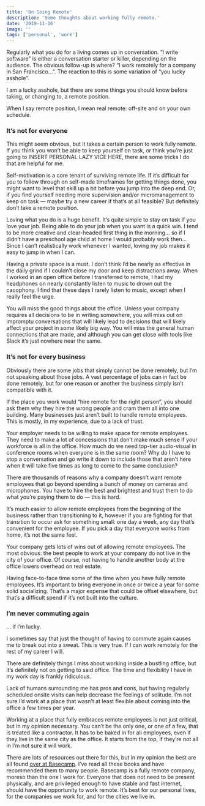 ```yaml
---
title: 'On Going Remote'
description: 'Some thoughts about working fully remote.'
date: '2019-11-16'
image: ''
tags: ['personal', 'work']
---
```


Regularly what you do for a living comes up in conversation. “I write software” is either a conversation starter or killer, depending on the audience. The obvious follow-up is where? “I work remotely for a company in San Francisco...”. The reaction to this is some variation of “you lucky asshole”.

I am a lucky asshole, but there are some things you should know before taking, or changing to, a remote position.

When I say remote position, I mean real remote: off-site and on your own schedule.

### It’s not for everyone

This might seem obvious, but it takes a certain person to work fully remote. If you think you won’t be able to keep yourself on task, or think you’re just going to INSERT PERSONAL LAZY VICE HERE, there are some tricks I do that are helpful for me.

Self-motivation is a core tenant of surviving remote life. If it’s difficult for you to follow through on self-made timeframes for getting things done, you might want to level that skill up a bit before you jump into the deep end. Or, if you find yourself needing more supervision and/or micromanagement to keep on task — maybe try a new career if that’s at all feasible? But definitely don’t take a remote position.

Loving what you do is a huge benefit. It’s quite simple to stay on task if you love your job. Being able to do your job when you want is a quick win. I tend to be more creative and clear-headed first thing in the morning... so if I didn’t have a preschool age child at home I would probably work then... Since I can’t realistically work whenever I wanted, loving my job makes it easy to jump in when I can.

Having a private space is a must. I don’t think I’d be nearly as effective in the daily grind if I couldn’t close my door and keep distractions away. When I worked in an open office before I transferred to remote, I had my headphones on nearly constantly listen to music to drown out the cacophony. I find that these days I rarely listen to music, except when I really feel the urge.

You will miss the good things about the office. Unless your company requires all decisions to be in writing somewhere, you will miss out on impromptu conversations that will likely lead to decisions that will likely affect your project in some likely big way. You will miss the general human connections that are made, and although you can get close with tools like Slack it’s just nowhere near the same.

### It’s not for every business

Obviously there are some jobs that simply cannot be done remotely, but I’m not speaking about those jobs. A vast percentage of jobs can in fact be done remotely, but for one reason or another the business simply isn’t compatible with it.

If the place you work would “hire remote for the right person”, you should ask them why they hire the wrong people and cram them all into one building. Many businesses just aren’t built to handle remote employees. This is mostly, in my experience, due to a lack of trust.

Your employer needs to be willing to make space for remote employees. They need to make a lot of concessions that don’t make much sense if your workforce is all in the office. How much do we need top-tier audio-visual in conference rooms when everyone is in the same room? Why do I have to stop a conversation and go write it down to include those that aren’t here when it will take five times as long to come to the same conclusion?

There are thousands of reasons why a company doesn’t want remote employees that go beyond spending a bunch of money on cameras and microphones. You have to hire the best and brightest and trust them to do what you’re paying them to do — this is hard.

It’s much easier to allow remote employees from the beginning of the business rather than transitioning to it, however if you are fighting for that transition to occur ask for something small: one day a week, any day that’s convenient for the employee. If you pick a day that everyone works from home, it’s not the same feel.

Your company gets lots of wins out of allowing remote employees. The most obvious: the best people to work at your company do not live in the city of your office. Of course, not having to handle another body at the office lowers overhead on real estate.

Having face-to-face time some of the time when you have fully remote employees. It’s important to bring everyone in once or twice a year for some solid socializing. That’s a major expense that could be offset elsewhere, but that’s a difficult spend if it’s not built into the culture.

### I’m never commuting again

... if I’m lucky.

I sometimes say that just the thought of having to commute again causes me to break out into a sweat. This is very true. If I can work remotely for the rest of my career I will.

There are definitely things I miss about working inside a bustling office, but it’s definitely not on getting to said office. The time and flexibility I have in my work day is frankly ridiculous.

Lack of humans surrounding me has pros and cons, but having regularly scheduled onsite visits can help decrease the feelings of solitude. I’m not sure I’d work at a place that wasn’t at least flexible about coming into the office a few times per year.

Working at a place that fully embraces remote employees is not just critical, but in my opinion necessary. You can’t be the only one, or one of a few, that is treated like a contractor. It has to be baked in for all employees, even if they live in the same city as the office. It starts from the top, if they’re not all in I’m not sure it will work.

There are lots of resources out there for this, but in my opinion the best are all found [over at Basecamp](https://basecamp.com/books). I’ve read all these books and have recommended them to many people. Basecamp is a fully remote company, moreso than the one I work for. Everyone that does not need to be present physically, and are privileged enough to have stable and fast internet, should have the opportunity to work remote. It’s best for our personal lives, for the companies we work for, and for the cities we live in.
